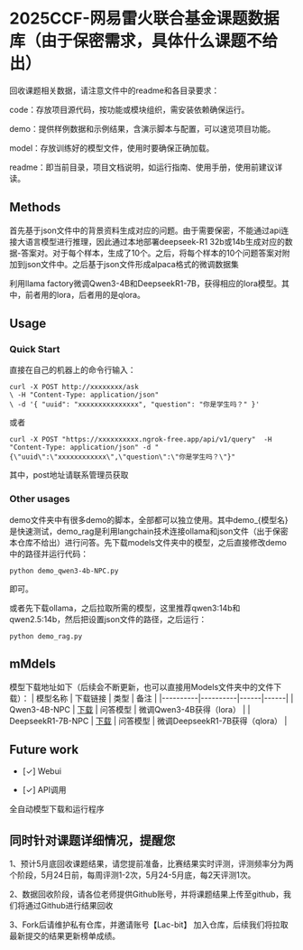 # 2025CCF-网易雷火联合基金课题数据库（由于保密需求，具体什么课题不给出）

回收课题相关数据，请注意文件中的readme和各目录要求：

code：存放项目源代码，按功能或模块组织，需安装依赖确保运行。

demo：提供样例数据和示例结果，含演示脚本与配置，可以速览项目功能。

model：存放训练好的模型文件，使用时要确保正确加载。

readme：即当前目录，项目文档说明，如运行指南、使用手册，使用前建议详读。

## Methods

首先基于json文件中的背景资料生成对应的问题。由于需要保密，不能通过api连接大语言模型进行推理，因此通过本地部署deepseek-R1 32b或14b生成对应的数据-答案对。对于每个样本，生成了10个。之后，将每个样本的10个问题答案对附加到json文件中。之后基于json文件形成alpaca格式的微调数据集

利用llama factory微调Qwen3-4B和DeepseekR1-7B，获得相应的lora模型。其中，前者用的lora，后者用的是qlora。

## Usage

### Quick Start

直接在自己的机器上的命令行输入：

```
curl -X POST http://xxxxxxxx/ask
\ -H "Content-Type: application/json"
\ -d '{ "uuid": "xxxxxxxxxxxxxxx", "question": "你是学生吗？" }'
```

或者

```
curl -X POST "https://xxxxxxxxxx.ngrok-free.app/api/v1/query"  -H "Content-Type: application/json" -d "{\"uuid\":\"xxxxxxxxxxxx\",\"question\":\"你是学生吗？\"}"
```

其中，post地址请联系管理员获取

### Other usages

demo文件夹中有很多demo的脚本，全部都可以独立使用。其中demo_{模型名}是快速测试，demo_rag是利用langchain技术连接ollama和json文件（出于保密本仓库不给出）进行问答。先下载models文件夹中的模型，之后直接修改demo中的路径并运行代码：

`python demo_qwen3-4b-NPC.py`

即可。

或者先下载ollama，之后拉取所需的模型，这里推荐qwen3:14b和qwen2.5:14b，然后把设置json文件的路径，之后运行：

`python demo_rag.py`

## mMdels
模型下载地址如下（后续会不断更新，也可以直接用Models文件夹中的文件下载）：
| 模型名称 | 下载链接 | 类型 | 备注 |
|----------|----------|------|------|
| Qwen3-4B-NPC | [下载](https://modelscope.cn/models/ccArtermices/Qwen3-4B-NPC) | 问答模型 | 微调Qwen3-4B获得（lora） |
| DeepseekR1-7B-NPC | [下载](https://modelscope.cn/models/ccArtermices/DeepseekR1-7B-NPC) | 问答模型 | 微调DeepseekR1-7B获得（qlora） |

## Future work

- [✓] Webui

- [✓] API调用

全自动模型下载和运行程序

## 同时针对课题详细情况，提醒您​

1、预计5月底回收课题结果，请您提前准备，比赛结果实时评测，评测频率分为两个阶段，5月24日前，每周评测1-2次，5月24-5月底，每2天评测1次。

2、数据回收阶段，请各位老师提供Github账号，并将课题结果上传至github，我们将通过Github进行结果回收

3、Fork后请维护私有仓库，并邀请账号【Lac-bit】 加入仓库，后续我们将拉取最新提交的结果更新榜单成绩。
